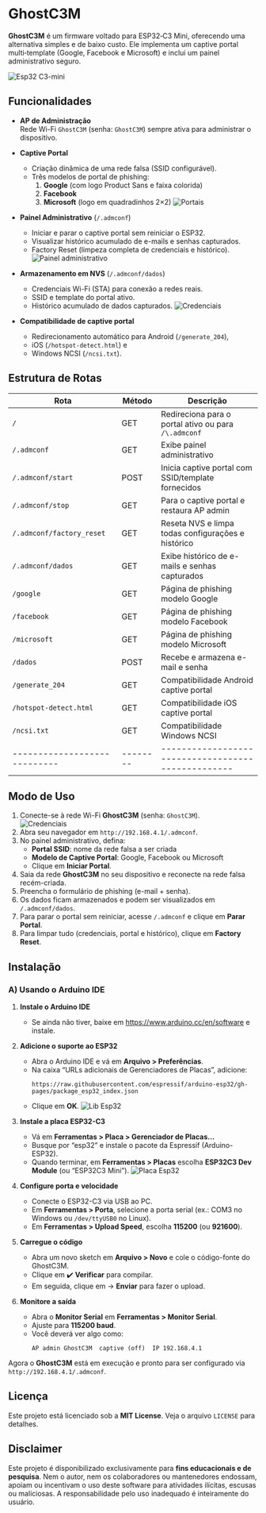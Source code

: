 # GhostC3M

**GhostC3M** é um firmware voltado para ESP32‑C3 Mini, oferecendo uma alternativa simples e de baixo custo. Ele implementa um captive portal multi‑template (Google, Facebook e Microsoft) e inclui um painel administrativo seguro.

![Esp32 C3-mini](image/esp32_c3_mini.jpg)

## Funcionalidades

- **AP de Administração**  
  Rede Wi-Fi `GhostC3M` (senha: `GhostC3M`) sempre ativa para administrar o dispositivo.

- **Captive Portal**  
  - Criação dinâmica de uma rede falsa (SSID configurável).  
  - Três modelos de portal de phishing:
    1. **Google** (com logo Product Sans e faixa colorida)  
    2. **Facebook**  
    3. **Microsoft** (logo em quadradinhos 2×2)
![Portais](image/portal.jpg)	
	

- **Painel Administrativo** (`/.admconf`)  
  - Iniciar e parar o captive portal sem reiniciar o ESP32.  
  - Visualizar histórico acumulado de e-mails e senhas capturados.  
  - Factory Reset (limpeza completa de credenciais e histórico).
![Painel administrativo](image/credenciais.jpg)	

- **Armazenamento em NVS**  (`/.admconf/dados`) 
  - Credenciais Wi-Fi (STA) para conexão a redes reais.  
  - SSID e template do portal ativo.  
  - Histórico acumulado de dados capturados.
![Credenciais](image/admin_page.jpg)

- **Compatibilidade de captive portal**  
  - Redirecionamento automático para Android (`/generate_204`),  
  - iOS (`/hotspot-detect.html`) e  
  - Windows NCSI (`/ncsi.txt`).

## Estrutura de Rotas

| Rota                       | Método | Descrição                                        |
|----------------------------|--------|--------------------------------------------------|
| `/`                        | GET    | Redireciona para o portal ativo ou para `/\.admconf` |
| `/.admconf`                | GET    | Exibe painel administrativo                      |
| `/.admconf/start`          | POST   | Inicia captive portal com SSID/template fornecidos |
| `/.admconf/stop`           | GET    | Para o captive portal e restaura AP admin        |
| `/.admconf/factory_reset`  | GET    | Reseta NVS e limpa todas configurações e histórico |
| `/.admconf/dados`          | GET    | Exibe histórico de e-mails e senhas capturados   |
| `/google`                  | GET    | Página de phishing modelo Google                 |
| `/facebook`                | GET    | Página de phishing modelo Facebook               |
| `/microsoft`               | GET    | Página de phishing modelo Microsoft              |
| `/dados`                   | POST   | Recebe e armazena e-mail e senha                 |
| `/generate_204`            | GET    | Compatibilidade Android captive portal           |
| `/hotspot-detect.html`     | GET    | Compatibilidade iOS captive portal               |
| `/ncsi.txt`                | GET    | Compatibilidade Windows NCSI                     |
|----------------------------|--------|--------------------------------------------------|

## Modo de Uso

1. Conecte-se à rede Wi-Fi **GhostC3M** (senha: `GhostC3M`).  
![Credenciais](image/wifi.jpg)
2. Abra seu navegador em `http://192.168.4.1/.admconf`.  
3. No painel administrativo, defina:
   - **Portal SSID**: nome da rede falsa a ser criada  
   - **Modelo de Captive Portal**: Google, Facebook ou Microsoft  
   - Clique em **Iniciar Portal**.  
4. Saia da rede **GhostC3M** no seu dispositivo e reconecte na rede falsa recém-criada.  
5. Preencha o formulário de phishing (e-mail + senha).  
6. Os dados ficam armazenados e podem ser visualizados em `/.admconf/dados`.  
7. Para parar o portal sem reiniciar, acesse `/.admconf` e clique em **Parar Portal**.  
8. Para limpar tudo (credenciais, portal e histórico), clique em **Factory Reset**.

## Instalação

### A) Usando o Arduino IDE

1. **Instale o Arduino IDE**  
   - Se ainda não tiver, baixe em https://www.arduino.cc/en/software e instale.

2. **Adicione o suporte ao ESP32**  
   - Abra o Arduino IDE e vá em **Arquivo > Preferências**.  
   - Na caixa “URLs adicionais de Gerenciadores de Placas”, adicione:
     ```
     https://raw.githubusercontent.com/espressif/arduino-esp32/gh-pages/package_esp32_index.json
     ```
   - Clique em **OK**.
![Lib Esp32](image/arduino_esp32.jpg)

3. **Instale a placa ESP32-C3**  
   - Vá em **Ferramentas > Placa > Gerenciador de Placas…**  
   - Busque por “esp32” e instale o pacote da Espressif (Arduino-ESP32).  
   - Quando terminar, em **Ferramentas > Placas** escolha **ESP32C3 Dev Module** (ou “ESP32C3 Mini”).
![Placa Esp32](image/arduino_esp_conf_placa.jpg)
4. **Configure porta e velocidade**  
   - Conecte o ESP32-C3 via USB ao PC.  
   - Em **Ferramentas > Porta**, selecione a porta serial (ex.: COM3 no Windows ou `/dev/ttyUSB0` no Linux).  
   - Em **Ferramentas > Upload Speed**, escolha **115200** (ou **921600**).

5. **Carregue o código**  
   - Abra um novo sketch em **Arquivo > Novo** e cole o código-fonte do GhostC3M.  
   - Clique em ✔️ **Verificar** para compilar.  
   - Em seguida, clique em → **Enviar** para fazer o upload.

6. **Monitore a saída**  
   - Abra o **Monitor Serial** em **Ferramentas > Monitor Serial**.  
   - Ajuste para **115200 baud**.  
   - Você deverá ver algo como:
     ```
     AP admin GhostC3M  captive (off)  IP 192.168.4.1
     ```

Agora o **GhostC3M** está em execução e pronto para ser configurado via `http://192.168.4.1/.admconf`.

## Licença

Este projeto está licenciado sob a **MIT License**. Veja o arquivo `LICENSE` para detalhes.  


## Disclaimer

Este projeto é disponibilizado exclusivamente para **fins educacionais e de pesquisa**. Nem o autor, nem os colaboradores ou mantenedores endossam, apoiam ou incentivam
o uso deste software para atividades ilícitas, escusas ou maliciosas. A responsabilidade pelo uso inadequado é inteiramente do usuário.

